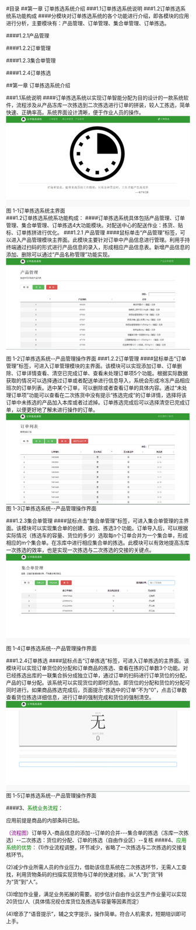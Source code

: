 #目录
##第一章 订单拣选系统介绍
###1.1订单拣选系统说明
###1.2订单拣选系统系功能构成 
####分模块对订单拣选系统的各个功能进行介绍，即各模块的应用进行分析，主要模块有：产品管理、订单管理、集合单管理、订单拣选。

####1.2.1产品管理

####1.2.2订单管理

####1.2.3集合单管理

####1.2.4订单拣选 

##第一章 订单拣选系统介绍

###1.1系统说明
####订单拣选系统以实现订单智能分配为目的设计的一款系统软件，流程涉及从产品冻库一次拣选到二次拣选进行订单的拼装，较人工拣选，简单快速、正确率高。系统界面设计清晰，便于作业人员的操作。 
<img src="images/订单拣选系统介绍.png"  alt ="图 1-1订单拣选系统主界面" align=center />
             图 1-1订单拣选系统主界面      
###1.2订单拣选系统系功能构成：
####订单拣选系统具体包括产品管理、订单管理、集合单管理、订单拣选4大功能模块。对配送中心的配送作业：拣货、贴标、订单拣拼进行优化。
###1.2.1 产品管理
####鼠标单击“产品管理”标签，可以进入产品管理模块主界面。此模块主要针对订单中产品信息进行管理。利用手持终端通过扫码的形式进行产品信息的录入，形成相应产品信息表。新增产品信息的添加、删除可以通过“产品名称管理”功能实现。
<img src="images/产品管理.png"  alt = "图 1-2订单拣选系统--产品管理操作界面" align=center />

 图 1-2订单拣选系统--产品管理操作界面
###1.2.2订单管理
####鼠标单击“订单管理”标签，可进入订单管理模块的主界面。该模块可以实现添加订单、订单删除、订单详情查看、清空已完成订单、查看未处理订单项5个功能。根据实际数据获取的情况可以选择通过订单或者配送单进行信息导入，系统会形成冷冻产品相应班次的订单列表。选中某个订单，可以删除或者查看订单的具体内容。通过“未处理订单项”功能可以查看在二次拣货中没有提示“拣选完成“的订单详情，选择将该订单中未拣选的产品加入本库或者过滤掉。订单拣选完成后可以选择清空已完成订单，以便更好地了解未进行操作的订单。
<img src="images/订单管理刘.png"  alt = "图 1-3订单拣选系统--产品管理操作界面" align=center />
图 1-3订单拣选系统--产品管理操作界面

###1.2.3集合单管理
####鼠标点击“集合单管理”标签，可进入集合单管理的主界面。该模块可以实现集合单的创建、查找、拣选3个功能。订单导入后，可以根据实际情况（拣选车的容量、货位的多少）选取每n个订单合并为一个集合单，形成相应的m个集合单。在冻库中进行相应集合单的拣选。此模块可以有效地提高冻库一次拣选的效率，也是实现一次拣选与二次拣选的交接的关键点。
<img src="images/集合单管理刘.png"  alt = "图 1-4订单拣选系统--产品管理操作界面" align=center />
图 1-4订单拣选系统--产品管理操作界面

###1.2.4订单拣选
####鼠标点击“订单拣选”标签，可进入订单拣选的主界面。该模块可以实现订单货位的分配和订单商品的拣选、查看在拣的订单数3个功能。对已经拣选出库的一联集合拆分成独立订单，通过订单的扫码进行订单货位的分配，产品的订单分配。该系统可以实现货位的即时添加，即货位的分配和货位的分配可同时进行。如果商品拣选完成后，页面提示“拣选中的订单”不为“0”，点击订单数查看货位拣选详细信息，进行订单的强制完成和货位的强制清空。
<img src="images/订单拣选刘.png"  alt = "图 1-5订单拣选系统--产品管理操作界面" align=center />
图 1-5订单拣选系统--产品管理操作界面


####3、<font color = "green">系统业务流程</font>：
 

应用前提是商品的内部条码已贴。


<font color ="purple">（流程图）</font>订单导入-商品信息的添加--订单的合并---集合单的拣选（冻库一次拣选）--二次拣选：货位的分配、订单的拣选（自由作业区）--复核
####4、<font color = "green">应用系统的优势</font>：
(1)作业流程调整，环节减少，省略了一次拣选与二次拣选的交接复核环节。

(2)减少作业所需人员的作业压力，借助该信息系统在二次拣选环节，无需人工查找，利用货物条码的扫描实现货物与订单的快速对接。从“人”到“货”转为“货”到“人”。

(3)增加作业量，满足业务拓展的需要。初步估计自由作业区生产作业量可以实现20货位/人（具体情况视仓库货位及拣选车容量等因素而定）

(4)增添了“语音提示”，辅之文字提示，操作简单。符合人机需求，短期培训即可上手。

